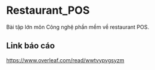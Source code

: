 # Restaurant_POS
Bài tập lớn môn Công nghệ phần mềm về restaurant POS.    
## Link báo cáo
https://www.overleaf.com/read/wwtvypvgsyzm
